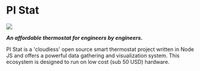 # PI Stat

<img src='https://api.travis-ci.com/NateZimmer/piStat.svg?branch=master'>


***An affordable thermostat for engineers by engineers.*** 

PI Stat is a 'cloudless' open source smart thermostat project written in Node JS and offers a powerful data gathering and visualization system. This ecosystem is designed to run on low cost (sub 50 USD) hardware. 

